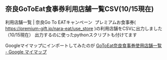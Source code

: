 ## 奈良GoToEat食事券利用店舗一覧CSV(10/15現在)

利用店舗一覧 | 奈良Go To EATキャンペーン  プレミアムお食事券( https://premium-gift.jp/nara-eat/use_store )の利用店舗をCSVに出力しました（10/15現在）
出力するのに使ったpythonスクリプトも付けてます

Googleマイマップにインポートしてみたのが
[GoToEat奈良食事券使用店舗一覧 - Google マイマップ](https://www.google.com/maps/d/viewer?mid=1w6poU1-p2HmR3RTYUjVr5c1QYfRkjE5Z&ll=34.352626640278864%2C135.85615024999996&z=9)

